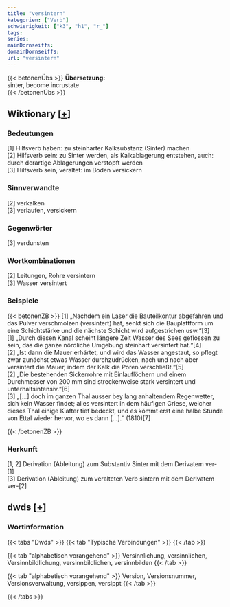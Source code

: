 ```yaml
---
title: "versintern"
kategorien: ["Verb"]
schwierigkeit: ["k3", "h1", "r_"]
tags:
series:
mainDornseiffs:
domainDornseiffs:
url: "versintern"
---
```


{{< betonenÜbs >}}
**Übersetzung:**  
sinter, become incrustate  
{{< /betonenÜbs >}}

## Wiktionary [[+](https://de.wiktionary.org/wiki/versintern)]

### Bedeutungen
[1] Hilfsverb haben: zu steinharter Kalksubstanz (Sinter) machen  
[2] Hilfsverb sein: zu Sinter werden, als Kalkablagerung entstehen, auch: durch derartige Ablagerungen verstopft werden  
[3] Hilfsverb sein, veraltet: im Boden versickern  

### Sinnverwandte
[2] verkalken  
[3] verlaufen, versickern  

### Gegenwörter
[3] verdunsten  

### Wortkombinationen
[2] Leitungen, Rohre versintern  
[3] Wasser versintert  

### Beispiele
{{< betonenZB >}}
[1] „Nachdem ein Laser die Bauteilkontur abgefahren und das Pulver verschmolzen (versintert) hat, senkt sich die Bauplattform um eine Schichtstärke und die nächste Schicht wird aufgestrichen usw.“[3]  
[1] „Durch diesen Kanal scheint längere Zeit Wasser des Sees geflossen zu sein, das die ganze nördliche Umgebung steinhart versintert hat.“[4]  
[2] „Ist dann die Mauer erhärtet, und wird das Wasser angestaut, so pflegt zwar zunächst etwas Wasser durchzudrücken, nach und nach aber versintert die Mauer, indem der Kalk die Poren verschließt.“[5]  
[2] „Die bestehenden Sickerrohre mit Einlauflöchern und einem Durchmesser von 200 mm sind streckenweise stark versintert und unterhaltsintensiv.“[6]  
[3] „[…] doch im ganzen Thal ausser bey lang anhaltendem Regenwetter, sich kein Wasser findet; alles versintert in dem häufigen Griese, welcher dieses Thal einige Klafter tief bedeckt, und es kömmt erst eine halbe Stunde von Ettal wieder hervor, wo es dann […].“ (1810)[7]  

{{< /betonenZB >}}
### Herkunft
[1, 2] Derivation (Ableitung) zum Substantiv Sinter mit dem Derivatem ver-[1]  
[3] Derivation (Ableitung) zum veralteten Verb sintern mit dem Derivatem ver-[2]  



## dwds [[+](https://www.dwds.de/wb/versintern)]

### Wortinformation
{{< tabs "Dwds" >}}
{{< tab "Typische Verbindungen" >}}
{{< /tab >}}

{{< tab "alphabetisch vorangehend" >}}
Versinnlichung, versinnlichen, Versinnbildlichung, versinnbildlichen, versinnbilden
{{< /tab >}}

{{< tab "alphabetisch vorangehend" >}}
Version, Versionsnummer, Versionsverwaltung, versippen, versippt
{{< /tab >}}

{{< /tabs >}}

